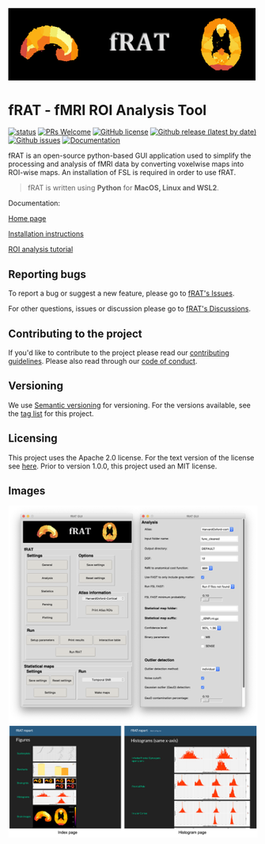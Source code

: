 <img src="https://github.com/elliohow/fMRI_ROI_Analysis_Tool/blob/master/docs/images/fRAT.gif?raw=true" width=500>

# fRAT - fMRI ROI Analysis Tool
[![status](https://joss.theoj.org/papers/cc9c0cb3b12abaf30c8381728d3229d7/status.svg)](https://joss.theoj.org/papers/cc9c0cb3b12abaf30c8381728d3229d7)
[![PRs Welcome](https://img.shields.io/badge/PRs-welcome-brightgreen.svg?style=flat-square)](http://makeapullrequest.com) 
[![GitHub license](https://img.shields.io/hexpm/l/plug?style=flat-square)](https://github.com/elliohow/fMRI_ROI_Analysis_Tool/blob/master/LICENSE)
[![Github release (latest by date)](https://img.shields.io/github/v/release/elliohow/fmri_roi_analysis_tool?style=flat-square)](https://github.com/elliohow/fmri_roi_analysis_tool/releases/latest)
[![Github issues](https://img.shields.io/github/issues/elliohow/fmri_roi_analysis_tool?style=flat-square)](https://github.com/elliohow/fmri_roi_analysis_tool/issues)
[![Documentation](https://img.shields.io/readthedocs/fmri-roi-analysis-tool)](https://fmri-roi-analysis-tool.readthedocs.io/en/latest/)

fRAT is an open-source python-based GUI application used to simplify the processing and analysis of fMRI data by
converting voxelwise maps into ROI-wise maps. An installation of FSL is required in order to use fRAT.

> fRAT is written using **Python** for **MacOS, Linux and WSL2**.

Documentation:

[Home page](https://fmri-roi-analysis-tool.readthedocs.io)

[Installation instructions](https://fmri-roi-analysis-tool.readthedocs.io/en/latest/installation.html)

[ROI analysis tutorial](https://fmri-roi-analysis-tool.readthedocs.io/en/latest/tutorials/Basic-ROI-analysis.html)

## Reporting bugs

To report a bug or suggest a new feature, please go to [fRAT's Issues](https://github.com/elliohow/fMRI_ROI_Analysis_Tool/issues/new/choose).

For other questions, issues or discussion please go to [fRAT's Discussions](https://github.com/elliohow/fMRI_ROI_Analysis_Tool/discussions).

## Contributing to the project

If you'd like to contribute to the project please read our [contributing guidelines](https://github.com/elliohow/fMRI_ROI_Analysis_Tool/blob/master/CONTRIBUTING.md). Please also read through our [code of conduct](https://github.com/elliohow/fMRI_ROI_Analysis_Tool/blob/master/CODE_OF_CONDUCT.md).

## Versioning
We use [Semantic versioning](http://semver.org/) for versioning. For the versions available, see the
[tag list](https://github.com/elliohow/fMRI_ROI_Analysis_Tool/tags) for this project.

## Licensing
This project uses the Apache 2.0 license. For the text version of the license see
[here](https://github.com/elliohow/fMRI_ROI_Analysis_Tool/blob/master/LICENSE). 
Prior to version 1.0.0, this project used an MIT license.

## Images
<img src="https://github.com/elliohow/fMRI_ROI_Analysis_Tool/blob/master/docs/images/GUI.png?raw=true" title="Example of the fRAT GUI" width=700>

<img src="https://github.com/elliohow/fMRI_ROI_Analysis_Tool/blob/master/docs/images/HTML_report.png?raw=true" title="Example of a HTML report output by fRAT" width=600>

